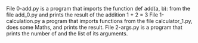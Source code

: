 File 0-add.py is a program that imports the function def add(a, b): from the file add_0.py and prints the result of the addition 1 + 2 = 3
File 1-calculation.py a program that imports functions from the file calculator_1.py, does some Maths, and prints the result.
File 2-args.py is a program that prints the number of and the list of its arguments.
